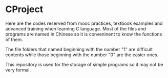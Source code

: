 # CProject
Here are the codes reserved from mooc practices, textbook examples and advanced training when learning C language. Most of the files and programs are named in Chinese so it is conveninent to know the functions of them.

The file folders that named beginning with the number "1" are difficult contents while those beginning with the number "0" are the easier ones.

This repository is used for the storage of simple programs so it may not be very formal.
